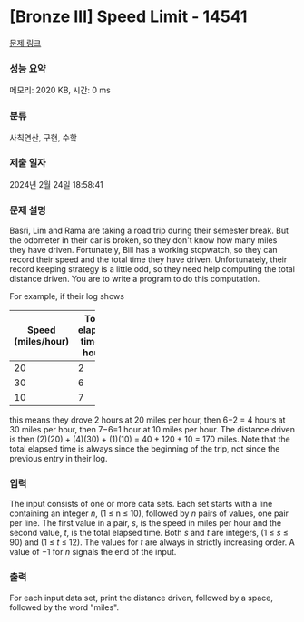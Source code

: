 # [Bronze III] Speed Limit - 14541 

[문제 링크](https://www.acmicpc.net/problem/14541) 

### 성능 요약

메모리: 2020 KB, 시간: 0 ms

### 분류

사칙연산, 구현, 수학

### 제출 일자

2024년 2월 24일 18:58:41

### 문제 설명

<p>Basri, Lim and Rama are taking a road trip during their semester break. But the odometer in their car is broken, so they don't know how many miles they have driven. Fortunately, Bill has a working stopwatch, so they can record their speed and the total time they have driven. Unfortunately, their record keeping strategy is a little odd, so they need help computing the total distance driven. You are to write a program to do this computation.</p>

<p>For example, if their log shows</p>

<table class="table table-bordered" style="width:30%">
	<thead>
		<tr>
			<th>Speed (miles/hour)</th>
			<th>Total elapsed time in hours</th>
		</tr>
	</thead>
	<tbody>
		<tr>
			<td>20</td>
			<td>2</td>
		</tr>
		<tr>
			<td>30</td>
			<td>6</td>
		</tr>
		<tr>
			<td>10</td>
			<td>7</td>
		</tr>
	</tbody>
</table>

<p>this means they drove 2 hours at 20 miles per hour, then 6−2 = 4 hours at 30 miles per hour, then 7−6=1 hour at 10 miles per hour. The distance driven is then (2)(20) + (4)(30) + (1)(10) = 40 + 120 + 10 = 170 miles. Note that the total elapsed time is always since the beginning of the trip, not since the previous entry in their log.</p>

### 입력 

 <p>The input consists of one or more data sets. Each set starts with a line containing an integer <em>n</em>, (1 ≤ n ≤ 10), followed by <em>n</em> pairs of values, one pair per line. The first value in a pair, <em>s</em>, is the speed in miles per hour and the second value, <em>t</em>, is the total elapsed time. Both <em>s</em> and <em>t</em> are integers, (1 ≤ <em>s</em> ≤ 90) and (1 ≤ <em>t</em> ≤ 12).  The values for <em>t</em> are always in strictly increasing order. A value of −1 for <em>n</em> signals the end of the input.</p>

### 출력 

 <p>For each input data set, print the distance driven, followed by a space, followed by the word "miles".</p>

